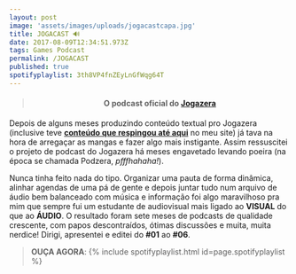 ```yaml
---
layout: post
image: 'assets/images/uploads/jogacastcapa.jpg'
title: JOGACAST 🔊
date: 2017-08-09T12:34:51.973Z
tags: Games Podcast
permalink: /JOGACAST
published: true
spotifyplaylist: 3th8VP4fnZEyLnGfWqg64T
---
```

><h4><p style="text-align:center"><strong>O podcast oficial do <a href="/jogazera">Jogazera</a></strong></p></h4>

Depois de alguns meses produzindo conteúdo textual pro Jogazera (inclusive teve [**conteúdo que respingou até aqui**](/gamedesigncomportamental) no meu site) já tava na hora de arregaçar as mangas e fazer algo mais instigante. Assim ressuscitei o projeto de podcast do Jogazera há meses engavetado levando poeira (na época se chamada Podzera, *pfffhahaha!*).

Nunca tinha feito nada do tipo. Organizar uma pauta de forma dinâmica, alinhar agendas de uma pá de gente e depois juntar tudo num arquivo de áudio bem balanceado com música e informação foi algo maravilhoso pra mim que sempre fui um estudante de audiovisual mais ligado ao **VISUAL** do que ao **ÁUDIO**. O resultado foram sete meses de podcasts de qualidade crescente, com papos descontraídos, ótimas discussões e muita, muita nerdice! Dirigi, apresentei e editei do **\#01** ao **\#06**.

> **OUÇA AGORA**:
{% include spotifyplaylist.html id=page.spotifyplaylist %}